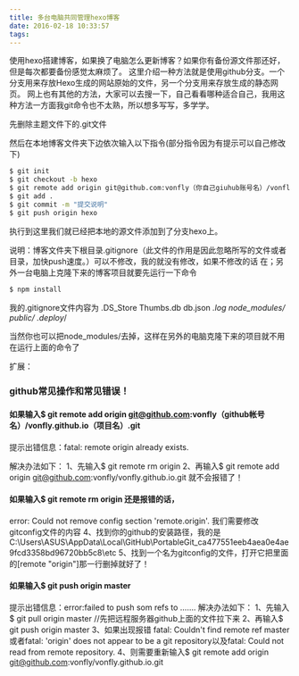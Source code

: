```yaml
---
title: 多台电脑共同管理hexo博客
date: 2016-02-18 10:33:57
tags:
---
```


使用hexo搭建博客，如果换了电脑怎么更新博客？如果你有备份源文件那还好，但是每次都要备份感觉太麻烦了。
这里介绍一种方法就是使用github分支。一个分支用来存放Hexo生成的网站原始的文件，另一个分支用来存放生成的静态网页。
网上也有其他的方法，大家可以去搜一下，自己看看哪种适合自己，我用这种方法一方面我git命令也不太熟，所以想多写写，多学学。
<!-- more -->

先删除主题文件下的.git文件


然后在本地博客文件夹下边依次输入以下指令(部分指令因为有提示可以自己修改下)

``` bash
$ git init
$ git checkout -b hexo
$ git remote add origin git@github.com:vonfly（你自己giuhub账号名）/vonfly.github.io（项目名）.git
$ git add .
$ git commit -m "提交说明"
$ git push origin hexo
```
执行到这里我们就已经把本地的源文件添加到了分支hexo上。

说明：博客文件夹下根目录.gitignore（此文件的作用是因此忽略所写的文件或者目录，加快push速度。）可以不修改，我的就没有修改，如果不修改的话
在；另外一台电脑上克隆下来的博客项目就要先运行一下命令

``` bash
$ npm install
```

我的.gitignore文件内容为
.DS_Store
Thumbs.db
db.json
*.log
node_modules/
public/
.deploy*/


当然你也可以把node_modules/去掉，这样在另外的电脑克隆下来的项目就不用在运行上面的命令了


扩展：
### github常见操作和常见错误！

#### 如果输入$ git remote add origin git@github.com:vonfly（github帐号名）/vonfly.github.io（项目名）.git

提示出错信息：fatal: remote origin already exists.

解决办法如下：
    1、先输入$ git remote rm origin
    2、再输入$ git remote add origin git@github.com:vonfly/vonfly.github.io.git 就不会报错了！

#### 如果输入$ git remote rm origin 还是报错的话，
error: Could not remove config section 'remote.origin'. 我们需要修改gitconfig文件的内容
4、找到你的github的安装路径，我的是C:\Users\ASUS\AppData\Local\GitHub\PortableGit_ca477551eeb4aea0e4ae9fcd3358bd96720bb5c8\etc
5、找到一个名为gitconfig的文件，打开它把里面的[remote "origin"]那一行删掉就好了！


#### 如果输入$ git push origin master
提示出错信息：error:failed to push som refs to .......
解决办法如下：
    1、先输入$ git pull origin master //先把远程服务器github上面的文件拉下来
    2、再输入$ git push origin master
    3、如果出现报错 fatal: Couldn't find remote ref master或者fatal: 'origin' does not appear to be a git repository以及fatal: Could not read from remote repository.
    4、则需要重新输入$ git remote add origin git@github.com:vonfly/vonfly.github.io.git